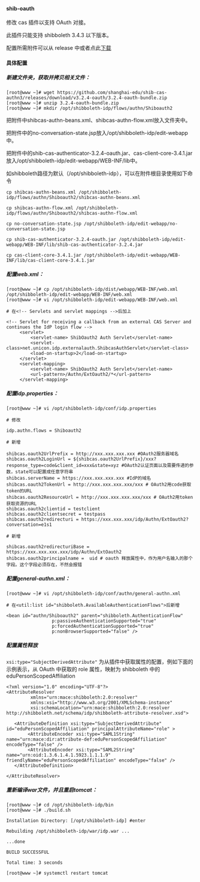 #### shib-oauth
修改 cas 插件以支持 OAuth 对接。

此插件只能支持 shibboleth 3.4.3 以下版本。

配置所需附件可以从 release 中或者点此[下载](https://github.com/shanghai-edu/shib-cas-authn3/releases/download/3.2.4-oauth/3.2.4-oauth-bundle.zip)

#### 具体配置
##### 新建文件夹，获取并拷贝相关文件：

```
[root@www ~]# wget https://github.com/shanghai-edu/shib-cas-authn3/releases/download/v3.2.4-oauth/3.2.4-oauth-bundle.zip
[root@www ~]# unzip 3.2.4-oauth-bundle.zip
[root@www ~]# mkdir /opt/shibboleth-idp/flows/authn/Shiboauth2
```


​        把附件中shibcas-authn-beans.xml、shibcas-authn-flow.xml放入文件夹中。

​        把附件中的no-conversation-state.jsp放入/opt/shibboleth-idp/edit-webapp中。

​        把附件中的shib-cas-authenticator-3.2.4-oauth.jar、cas-client-core-3.4.1.jar放入/opt/shibboleth-idp/edit-webapp/WEB-INF/lib中。

​        如shibboleth路径为默认（/opt/shibboleth-idp），可以在附件根目录使用如下命令

```
cp shibcas-authn-beans.xml /opt/shibboleth-idp/flows/authn/Shiboauth2/shibcas-authn-beans.xml

cp shibcas-authn-flow.xml /opt/shibboleth-idp/flows/authn/Shiboauth2/shibcas-authn-flow.xml

cp no-conversation-state.jsp /opt/shibboleth-idp/edit-webapp/no-conversation-state.jsp

cp shib-cas-authenticator-3.2.4-oauth.jar /opt/shibboleth-idp/edit-webapp/WEB-INF/lib/shib-cas-authenticator-3.2.4.jar

cp cas-client-core-3.4.1.jar /opt/shibboleth-idp/edit-webapp/WEB-INF/lib/cas-client-core-3.4.1.jar
```

##### 配置web.xml：

```
[root@www ~]# cp /opt/shibboleth-idp/dist/webapp/WEB-INF/web.xml /opt/shibboleth-idp/edit-webapp/WEB-INF/web.xml
[root@www ~]# vi /opt/shibboleth-idp/edit-webapp/WEB-INF/web.xml

# 在<!-- Servlets and servlet mappings -->后加上

<!-- Servlet for receiving a callback from an external CAS Server and continues the IdP login flow -->
     <servlet>
         <servlet-name> ShibOauth2 Auth Servlet</servlet-name>
         <servlet-class>net.unicon.idp.externalauth.ShibcasAuthServlet</servlet-class>
         <load-on-startup>2</load-on-startup>
     </servlet>
     <servlet-mapping>
         <servlet-name> ShibOauth2 Auth Servlet</servlet-name>
         <url-pattern>/Authn/ExtOauth2/*</url-pattern>
     </servlet-mapping>
```

##### 配置idp.properties：
```
[root@www ~]# vi /opt/shibboleth-idp/conf/idp.properties
```

```
# 修改

idp.authn.flows = Shiboauth2

# 新增

shibcas.oauth2UrlPrefix = http://xxx.xxx.xxx.xxx #OAuth2服务器域名
shibcas.oauth2LoginUrl = ${shibcas.oauth2UrlPrefix}/xxx?response_type=code&client_id=xxx&state=xyz #OAuth2认证页面以及需要传递的参数，state可以配置成任意字符串
shibcas.serverName = https://xxx.xxx.xxx.xxx #IdP的域名
shibcas.oauth2TokenUrl = http://xxx.xxx.xxx.xxx/xxx # OAuth2用code获取token的URL
shibcas.oauth2ResourceUrl = http://xxx.xxx.xxx.xxx/xxx # OAuth2用token获取资源的URL
shibcas.oauth2clientid = testclient
shibcas.oauth2clientsecret = testpass
shibcas.oauth2redirecturi = https://xxx.xxx.xxx/idp/Authn/ExtOauth2?conversation=e1s1

# 新增

shibcas.oauth2redirecturiBase = https://xxx.xxx.xxx.xxx/idp/Authn/ExtOauth2
shibcas.oauth2principalname =  uid # oauth 释放属性中，作为用户名输入的那个字段。这个字段必须存在，不然会报错
```

##### 配置general-authn.xml：

```
[root@www ~]# vi /opt/shibboleth-idp/conf/authn/general-authn.xml

# 在<util:list id="shibboleth.AvailableAuthenticationFlows">后新增

<bean id="authn/Shiboauth2" parent="shibboleth.AuthenticationFlow"
                 p:passiveAuthenticationSupported="true"
                 p:forcedAuthenticationSupported="true"
                 p:nonBrowserSupported="false" />
```

##### 配置属性释放
`xsi:type="SubjectDerivedAttribute"` 为从插件中获取属性的配置，例如下面的示例表示，从 OAuth 中获取的 role 属性，映射为 shibboleth 中的 eduPersonScopedAffiliation

```
<?xml version="1.0" encoding="UTF-8"?>
<AttributeResolver
         xmlns="urn:mace:shibboleth:2.0:resolver"
         xmlns:xsi="http://www.w3.org/2001/XMLSchema-instance" 
         xsi:schemaLocation="urn:mace:shibboleth:2.0:resolver http://shibboleth.net/schema/idp/shibboleth-attribute-resolver.xsd">

   <AttributeDefinition xsi:type="SubjectDerivedAttribute" id="eduPersonScopedAffiliation" principalAttributeName="role" >
        <AttributeEncoder xsi:type="SAML1String" name="urn:mace:dir:attribute-def:eduPersonScopedAffiliation" encodeType="false" />
        <AttributeEncoder xsi:type="SAML2String" name="urn:oid:1.3.6.1.4.1.5923.1.1.1.9" friendlyName="eduPersonScopedAffiliation" encodeType="false" />
   </AttributeDefinition>

</AttributeResolver>
```

##### 重新编译war文件，并且重启tomcat：

```
[root@www ~]# cd /opt/shibboleth-idp/bin
[root@www ~]# ./build.sh

Installation Directory: [/opt/shibboleth-idp] #enter

Rebuilding /opt/shibboleth-idp/war/idp.war ...

...done

BUILD SUCCESSFUL

Total time: 3 seconds

[root@www ~]# systemctl restart tomcat
```

